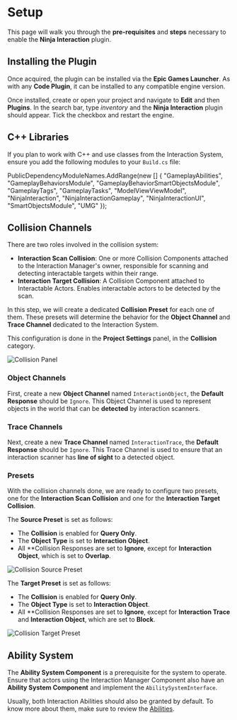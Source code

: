 # Setup
<primary-label ref="interaction"/>

This page will walk you through the **pre-requisites** and **steps** necessary to enable the **Ninja Interaction** plugin.

## Installing the Plugin

Once acquired, the plugin can be installed via the **Epic Games Launcher**. As with any **Code Plugin**, it can be
installed to any compatible engine version.

Once installed, create or open your project and navigate to **Edit** and then **Plugins**. In the search bar, type
_inventory_ and the **Ninja Interaction** plugin should appear. Tick the checkbox and restart the engine.

## C++ Libraries

If you plan to work with C++ and use classes from the Interaction System, ensure you add the following modules to your
`Build.cs` file:

<tabs group="sample">
    <tab title="Build.cs">
        <code-block lang="c#">
        PublicDependencyModuleNames.AddRange(new []
        {
            "GameplayAbilities",
            "GameplayBehaviorsModule",
            "GameplayBehaviorSmartObjectsModule",
            "GameplayTags",
            "GameplayTasks", 
            "ModelViewViewModel",
            "NinjaInteraction",
            "NinjaInteractionGameplay",
            "NinjaInteractionUI",
            "SmartObjectsModule",
            "UMG"
        });
        </code-block>
    </tab>
</tabs>

## Collision Channels

There are two roles involved in the collision system:

- **Interaction Scan Collision**: One or more Collision Components attached to the Interaction Manager's owner, responsible for scanning and detecting interactable targets within their range.
- **Interaction Target Collision**: A Collision Component attached to Interactable Actors. Enables interactable actors to be detected by the scan.

In this step, we will create a dedicated **Collision Preset** for each one of them. These presets will determine the
behavior for the **Object Channel** and **Trace Channel** dedicated to the Interaction System.

This configuration is done in the **Project Settings** panel, in the **Collision** category.

<img src="int_setup_collision_overview.png" alt="Collision Panel" thumbnail="true" border-effect="line"/>

### Object Channels

First, create a new **Object Channel** named `InteractionObject`, the **Default Response** should be `Ignore`. This
Object Channel is used to represent objects in the world that can be **detected** by interaction scanners. 

### Trace Channels

Next, create a new **Trace Channel** named `InteractionTrace`, the **Default Response** should be `Ignore`. This Trace
Channel is used to ensure that an interaction scanner has **line of sight** to a detected object.

### Presets

With the collision channels done, we are ready to configure two presets, one for the **Interaction Scan Collision** and
one for the **Interaction Target Collision**.

The **Source Preset** is set as follows:

- The **Collision** is enabled for **Query Only**.
- The **Object Type** is set to **Interaction Object**.
- All **Collision Responses are set to **Ignore**, except for **Interaction Object**, which is set to **Overlap**.

<img src="int_setup_collision_preset_source.png" alt="Collision Source Preset" border-effect="line"/>

The **Target Preset** is set as follows:

- The **Collision** is enabled for **Query Only**.
- The **Object Type** is set to **Interaction Object**.
- All **Collision Responses are set to **Ignore**, except for **Interaction Trace** and **Interaction Object**, which are set to **Block**.

<img src="int_setup_collision_preset_target.png" alt="Collision Target Preset" border-effect="line"/>

## Ability System

The **Ability System Component** is a prerequisite for the system to operate. Ensure that actors using the Interaction
Manager Component also have an **Ability System Component** and implement the `AbilitySystemInterface`.

Usually, both Interaction Abilities should also be granted by default. To know more about them, make sure to review the
[Abilities](int_abilities.md).